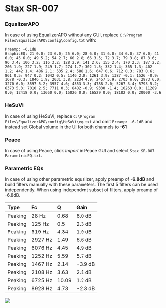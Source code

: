 # Stax SR-007

### EqualizerAPO
In case of using EqualizerAPO without any GUI, replace `C:\Program Files\EqualizerAPO\config\config.txt`
with:
```
Preamp: -6.1dB
GraphicEQ: 21 0.0; 23 6.0; 25 6.0; 28 6.0; 31 6.0; 34 6.0; 37 6.0; 41 6.0; 45 6.0; 49 5.2; 54 2.7; 60 2.8; 66 3.5; 72 3.7; 79 3.8; 87 3.6; 96 3.4; 106 3.2; 116 3.2; 128 2.9; 141 2.6; 155 2.4; 170 2.3; 187 2.2; 206 1.9; 227 1.9; 249 1.7; 274 1.7; 302 1.5; 332 1.4; 365 1.3; 402 1.2; 442 1.4; 486 2.1; 535 2.4; 588 1.6; 647 0.6; 712 0.3; 783 0.6; 861 0.5; 947 0.2; 1042 0.5; 1146 2.0; 1261 3.9; 1387 -0.1; 1526 -0.9; 1678 -0.3; 1846 1.9; 2031 3.8; 2234 4.9; 2457 5.9; 2703 6.0; 2973 6.0; 3270 6.0; 3597 5.2; 3957 4.6; 4353 3.3; 4788 2.0; 5267 3.4; 5793 5.2; 6373 5.3; 7010 2.5; 7711 0.3; 8482 -0.9; 9330 -1.4; 10263 0.0; 11289 0.0; 12418 0.0; 13660 0.0; 15026 0.0; 16529 0.0; 18182 0.0; 20000 -3.6
```

### HeSuVi
In case of using HeSuVi, replace `C:\Program Files\EqualizerAPO\config\HeSuVi\eq.txt` and omit `Preamp:
-6.1dB` and instead set Global volume in the UI for both channels to **-61**

### Peace
In case of using Peace, click *Import* in Peace GUI and select `Stax SR-007 ParametricEQ.txt`.

### Parametric EQs
In case of using other parametric equalizer, apply preamp of **-6.8dB** and build filters manually
with these parameters. The first 5 filters can be used independently.
When using independent subset of filters, apply preamp of -6.8dB.

| Type    | Fc      |     Q | Gain    |
|:--------|:--------|:------|:--------|
| Peaking | 28 Hz   |  0.68 | 6.0 dB  |
| Peaking | 125 Hz  |  0.5  | 2.3 dB  |
| Peaking | 519 Hz  |  4.34 | 1.9 dB  |
| Peaking | 2927 Hz |  1.49 | 6.6 dB  |
| Peaking | 6076 Hz |  4.45 | 4.9 dB  |
| Peaking | 1252 Hz |  5.59 | 5.7 dB  |
| Peaking | 1467 Hz |  2.14 | -3.9 dB |
| Peaking | 2108 Hz |  3.63 | 2.1 dB  |
| Peaking | 6725 Hz | 10.09 | 1.2 dB  |
| Peaking | 8928 Hz |  4.73 | -2.3 dB |

![](https://raw.githubusercontent.com/jaakkopasanen/AutoEq/master/results/innerfidelity/sbaf-serious/Stax%20SR-007/Stax%20SR-007.png)
